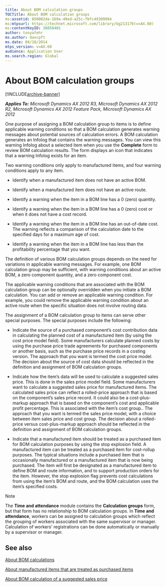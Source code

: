 ```yaml
---
title: About BOM calculation groups
TOCTitle: About BOM calculation groups
ms:assetid: 850802da-169a-49ed-a25c-fbfc49309994
ms:mtpsurl: https://technet.microsoft.com/library/Gg213176(v=AX.60)
ms:contentKeyID: 36058401
author: tonyafehr
ms.author: daxcpft
ms.date: 04/18/2014
mtps_version: v=AX.60
audience: Application User
ms.search.region: Global
---
```


# About BOM calculation groups 


[!INCLUDE[archive-banner](includes/archive-banner.md)]


_**Applies To:** Microsoft Dynamics AX 2012 R3, Microsoft Dynamics AX 2012 R2, Microsoft Dynamics AX 2012 Feature Pack, Microsoft Dynamics AX 2012_

One purpose of assigning a BOM calculation group to items is to define applicable warning conditions so that a BOM calculation generates warning messages about potential sources of calculation errors. A BOM calculation generates an Infolog that contains the warning messages. You can view this warning Infolog about a selected item when you use the **Complete** form to review BOM calculation results. The form displays an icon that indicates that a warning Infolog exists for an item.

Two warning conditions only apply to manufactured items, and four warning conditions apply to any item.

  - Identify when a manufactured item does not have an active BOM.

  - Identify when a manufactured item does not have an active route.

  - Identify a warning when the item in a BOM line has a 0 (zero) quantity.

  - Identify a warning when the item in a BOM line has a 0 (zero) cost or when it does not have a cost record.

  - Identify a warning when the item in a BOM line has an out-of-date cost. The warning reflects a comparison of the calculation date to the specified days for a maximum age of cost.

  - Identify a warning when the item in a BOM line has less than the profitability percentage that you want.

The definition of various BOM calculation groups depends on the need for variations in applicable warning messages. For example, one BOM calculation group may be sufficient, with warning conditions about an active BOM, a zero component quantity, and a zero component cost.

The applicable warning conditions that are associated with the BOM calculation group can be optionally overridden when you initiate a BOM calculation. You can add or remove an applicable warning condition. For example, you could remove the applicable warning condition about an active route when the specific situation does not involve routing data.

The assignment of a BOM calculation group to items can serve other special purposes. The special purposes include the following:

  - Indicate the source of a purchased component’s cost contribution data in calculating the planned cost of a manufactured item (by using the cost price model field). Some manufacturers calculate planned costs by using the purchase price trade agreements for purchased components or another basis, such as the purchase price records in a costing version. The approach that you want is termed the cost price model. The decision about the source of cost data should be reflected in the definition and assignment of BOM calculation groups.

  - Indicate how the item’s data will be used to calculate a suggested sales price. This is done in the sales price model field. Some manufacturers want to calculate a suggested sales price for manufactured items. The calculated sales price can reflect a rolled-price approach that is based on the component’s sales price record. It could also be a cost-plus-markup approach that is based on the component’s cost and applicable profit percentage. This is associated with the item’s cost group.. The approach that you want is termed the sales price model, with a choice between item sales price and cost group. The decision about a rolled-price versus cost-plus-markup approach should be reflected in the definition and assignment of BOM calculation groups.

  - Indicate that a manufactured item should be treated as a purchased item for BOM calculation purposes by using the stop explosion field. A manufactured item can be treated as a purchased item for cost-rollup purposes. The typical situations include a purchased item that is occasionally manufactured or a manufactured item that is now being purchased. The item will first be designated as a manufactured item to define BOM and route information, and to support production orders for the item. However, the stop explosion flag prevents cost calculations from using the item’s BOM and route, and the BOM calculation uses the item’s specified costs.


> [!NOTE]
> <P>The <STRONG>Time and attendance</STRONG> module contains the <STRONG>Calculation groups</STRONG> form, but that form has no relationship to BOM calculation groups. In <STRONG>Time and attendance</STRONG>, workers can be assigned to calculation groups which reflect the grouping of workers associated with the same supervisor or manager. Calculation of workers’ registrations can be done automatically or manually by a supervisor or manager.</P>



## See also

[About BOM calculations](about-bom-calculations.md)

[About manufactured items that are treated as purchased items](about-manufactured-items-that-are-treated-as-purchased-items.md)

[About BOM calculation of a suggested sales price](about-bom-calculation-of-a-suggested-sales-price.md)

  


